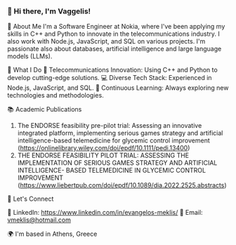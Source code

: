 ### 👋 Hi there, I'm Vaggelis!
🚀 About Me
I'm a Software Engineer at Nokia, where I've been applying my skills in C++ and Python to innovate in the telecommunications industry. I also work with Node.js, JavaScript, and SQL on various projects.
I'm passionate also about databases, artificial intelligence and large language models (LLMs).

🌟 What I Do
📡 Telecommunications Innovation: Using C++ and Python to develop cutting-edge solutions.
💻 Diverse Tech Stack: Experienced in Node.js, JavaScript, and SQL.
🧠 Continuous Learning: Always exploring new technologies and methodologies.

📚 Academic Publications

1. The ENDORSE feasibility pre-pilot trial: Assessing an innovative integrated platform, implementing serious games strategy and artificial intelligence-based telemedicine for glycemic control improvement (https://onlinelibrary.wiley.com/doi/epdf/10.1111/pedi.13400)
2. THE ENDORSE FEASIBILITY PILOT TRIAL: ASSESSING THE IMPLEMENTATION OF SERIOUS GAMES STRATEGY AND ARTIFICIAL INTELLIGENCE- BASED TELEMEDICINE IN GLYCEMIC CONTROL IMPROVEMENT  (https://www.liebertpub.com/doi/epdf/10.1089/dia.2022.2525.abstracts)

🤝 Let's Connect

💼 LinkedIn: https://www.linkedin.com/in/evangelos-meklis/
📧 Email: vmeklis@hotmail.com

🌍  I'm based in Athens, Greece
